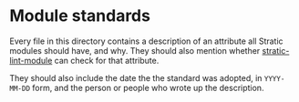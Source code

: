 # Module standards

Every file in this directory contains a description of an attribute
all Stratic modules should have, and why. They should also mention
whether [stratic-lint-module][] can check for that attribute.

They should also include the date the the standard was adopted, in
`YYYY-MM-DD` form, and the person or people who wrote up the
description.

 [stratic-lint-module]: https://github.com/straticjs/stratic-lint-module
